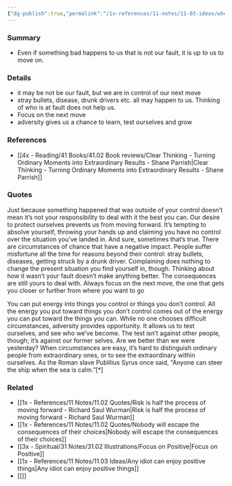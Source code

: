 ```yaml
---
{"dg-publish":true,"permalink":"/1x-references/11-notes/11-03-ideas/when-bad-things-happen-it-is-still-your-responsibility-to-move-on-from-them/","title":"When bad things happen, it is still your responsibility to move on from them","created":"2024-02-14T20:18:20.690+03:00","updated":"2024-02-14T20:18:20.690+03:00"}
---
```



### Summary
- Even if something bad happens to us that is not our fault, it is up to us to move on.

### Details
- it may be not be our fault, but we are in control of our next move
- stray bullets, disease, drunk drivers etc. all may happen to us. Thinking of who is at fault does not help us.
- Focus on the next move
- adversity gives us a chance to learn, test ourselves and grow

### References
- [[4x - Reading/41 Books/41.02 Book reviews/Clear Thinking - Turning Ordinary Moments into Extraordinary Results - Shane  Parrish\|Clear Thinking - Turning Ordinary Moments into Extraordinary Results - Shane  Parrish]]

### Quotes
Just because something happened that was outside of your control doesn’t mean it’s not your responsibility to deal with it the best you can. Our desire to protect ourselves prevents us from moving forward. It’s tempting to absolve yourself, throwing your hands up and claiming you have no control over the situation you’ve landed in. And sure, sometimes that’s true. There are circumstances of chance that have a negative impact. People suffer misfortune all the time for reasons beyond their control: stray bullets, diseases, getting struck by a drunk driver. Complaining does nothing to change the present situation you find
yourself in, though. Thinking about how it wasn’t your fault doesn’t make anything better. The consequences are still yours to deal with. Always focus on the next move, the one that gets you closer or further from where you want to go

You can put energy into things you control or things you don’t control.
All the energy you put toward things you don’t control comes out of the energy you can put toward the things you can. While no one chooses difficult circumstances, adversity provides opportunity. It allows us to test ourselves, and see who we’ve become. The test isn’t against other people, though; it’s against our former selves. Are we better than we were yesterday? When circumstances are easy, it’s hard to distinguish ordinary people from extraordinary ones, or to see the extraordinary within ourselves. As the Roman slave Publilius Syrus once said, “Anyone can steer the ship when the sea is calm.”[*]



### Related
- [[1x - References/11 Notes/11.02 Quotes/Risk is half the process of moving forward - Richard Saul Wurman\|Risk is half the process of moving forward - Richard Saul Wurman]]
- [[1x - References/11 Notes/11.02 Quotes/Nobody will escape the consequences of their choices\|Nobody will escape the consequences of their choices]]
- [[3x - Spiritual/31 Notes/31.02 Illustrations/Focus on Positive\|Focus on Positive]]
- [[1x - References/11 Notes/11.03 Ideas/Any idiot can enjoy positive things\|Any idiot can enjoy positive things]]
- [[]]